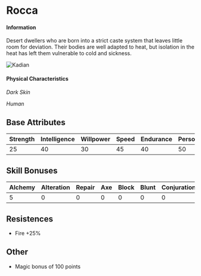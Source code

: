 # Rocca

#### Information

Desert dwellers who are born into a strict caste system that leaves little room for deviation. Their bodies are well adapted to heat, but isolation in the heat has left them vulnerable to cold and sickness.



![Kadian](../../images/Rocca.png)

#### Physical Characteristics

*Dark Skin*

*Human*
## Base Attributes

| Strength  | Intelligence | Willpower  | Speed  | Endurance  | Personality  | Luck  |
|------     |------        |------      |------  |------      |------        |------ |
| 25        | 40           | 30         | 45     | 40         | 50           | 50    |

## Skill Bonuses

| Alchemy  | Alteration | Repair  | Axe  | Block  | Blunt  | Conjuration  | Destruction  |
|------    |------      |------   |------|------  |------  |------        |------        |
| 5        | 0          | 0       | 0    | 0      | 0      | 0            | 0            |


## Resistences
 - Fire +25%

## Other
- Magic bonus of 100 points
